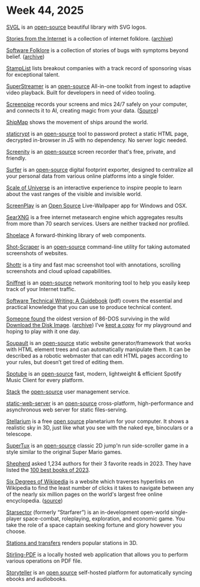 # Week 44, 2025

[SVGL](https://svgl.app) is an [open-source](https://github.com/pheralb/svgl) beautiful library with SVG logos.

[Stories from the Internet](https://dbrgn.ch/stories-from-the-internet.html) is a collection of internet folklore. ([archive](https://archive.is/TEWVB))

[Software Folklore](https://beza1e1.tuxen.de/lore/) is a collection of stories of bugs with symptoms beyond belief. ([archive](https://archive.is/HlYBi))

[StampList](https://landing.club/stamplist) lists breakout companies with a track record of sponsoring visas for exceptional talent.

[SuperStreamer](https://superstreamer.xyz/) is an [open-source](https://github.com/matvp91/superstreamer) All-in-one toolkit from ingest to adaptive video playback. Built for developers in need of video tooling.

[Screenpipe](https://screenpi.pe) records your screens and mics 24/7 safely on your computer, and connects it to AI, creating magic from your data. ([Source](https://github.com/mediar-ai/screenpipe))

[ShipMap](https://www.shipmap.org) shows the movement of ships around the world.

[staticrypt](https://robinmoisson.github.io/staticrypt/) is an [open-source](https://github.com/robinmoisson/staticrypt) tool to password protect a static HTML page, decrypted in-browser in JS with no dependency. No server logic needed.

[Screenity](https://screenity.io/) is an [open-source](https://github.com/alyssaxuu/screenity) screen recorder that's free, private, and friendly.

[Surfer](https://surfsup.ai) is an [open-source](https://github.com/CEREBRUS-MAXIMUS/Surfer-Data) digital footprint exporter, designed to centralize all your personal data from various online platforms into a single folder.

[Scale of Universe](https://scaleofuniverse.com/) is an interactive experience to inspire people to learn about the vast ranges of the visible and invisible world.

[ScreenPlay](https://screen-play.app) is an [Open Source](https://gitlab.com/kelteseth/ScreenPlay) Live-Wallpaper app for Windows and OSX.

[SearXNG](https://searxng.org) is a free internet metasearch engine which aggregates results from more than 70 search services. Users are neither tracked nor profiled.

[Shoelace](https://shoelace.style) A forward-thinking library of web components.

[Shot-Scraper](https://shot-scraper.datasette.io/en/stable/index.html) is an [open-source](https://github.com/simonw/shot-scraper) command-line utility for taking automated screenshots of websites.

[Shottr](https://shottr.cc) is a tiny and fast mac screenshot tool with annotations, scrolling screenshots and cloud upload capabilities.

[Sniffnet](https://sniffnet.net) is an [open-source](https://github.com/GyulyVGC/sniffnet) network monitoring tool to help you easily keep track of your Internet traffic.

[Software Technical Writing: A Guidebook](https://jamesg.blog/book.pdf) (pdf) covers the essential and practical knowledge that you can use to produce technical content.

[Someone found](https://virtuallyfun.com/2023/12/30/86-dos-version-0-11-found/) the oldest version of 86-DOS surviving in the wild [Download the Disk Image](https://archive.org/details/86-dos-version-0.1-c-serial-11-original-disk). ([archive](https://archive.ph/PDdXp)) I’ve [kept a copy](https://github.com/oinam/86-dos-version-0.1-c-serial-11-original-disk) for my playground and hoping to play with it one day.

[Soupault](https://soupault.app) is an [open-source](https://github.com/PataphysicalSociety/soupault) static website generator/framework that works with HTML element trees and can automatically manipulate them. It can be described as a robotic webmaster that can edit HTML pages according to your rules, but doesn’t get tired of editing them.

[Spotube](https://spotube.krtirtho.dev) is an [open-source](https://github.com/KRTirtho/spotube) fast, modern, lightweight & efficient Spotify Music Client for every platform.

[Stack](https://stack-auth.com) the [open-source](https://github.com/stackframe-projects/stack) user management service.

[static-web-server](https://static-web-server.net) is an [open-source](https://github.com/static-web-server/static-web-server/) cross-platform, high-performance and asynchronous web server for static files-serving.

[Stellarium](https://stellarium.org) is a free [open source](https://github.com/Stellarium/stellarium) planetarium for your computer. It shows a realistic sky in 3D, just like what you see with the naked eye, binoculars or a telescope.

[SuperTux](https://www.supertux.org) is an [open-source](https://github.com/SuperTux/supertux) classic 2D jump'n run side-scroller game in a style similar to the original Super Mario games.

[Shepherd](https://shepherd.com) asked 1,234 authors for their 3 favorite reads in 2023. They have listed the [100 best books of 2023](https://shepherd.com/bboy/2023).

[Six Degrees of Wikipedia](https://www.sixdegreesofwikipedia.com/) is a website which traverses hyperlinks on Wikipedia to find the least number of clicks it takes to navigate between any of the nearly six million pages on the world's largest free online encyclopedia. ([source](https://github.com/jwngr/sdow))

[Starsector](https://fractalsoftworks.com) (formerly “Starfarer”) is an in-development open-world single-player space-combat, roleplaying, exploration, and economic game. You take the role of a space captain seeking fortune and glory however you choose.

[Stations and transfers](http://stations.albertguillaumes.cat) renders popular stations in 3D.

[Stirling-PDF](https://github.com/Frooodle/Stirling-PDF) is a locally hosted web application that allows you to perform various operations on PDF file.

[Storyteller](https://smoores.gitlab.io/storyteller/) is an [open source](https://gitlab.com/smoores/storyteller) self-hosted platform for automatically syncing ebooks and audiobooks.